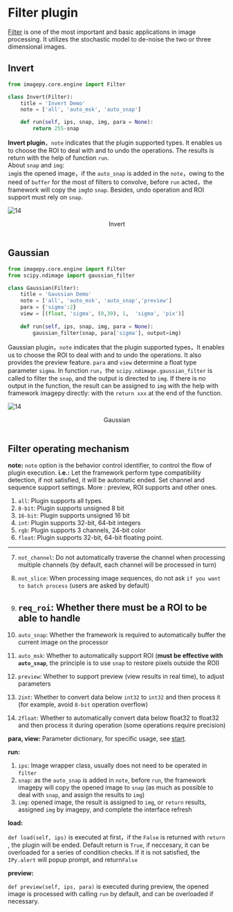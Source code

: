 # Filter plugin
[Filter](https://en.wikipedia.org/wiki/Filtering_problem_(stochastic_processes)) is one of the most important and basic applications in image processing. It utilizes the stochastic model to de-noise the two or three dimensional images.

## Invert

```python
from imagepy.core.engine import Filter

class Invert(Filter):
    title = 'Invert Demo'
    note = ['all', 'auto_msk', 'auto_snap']

    def run(self, ips, snap, img, para = None): 
        return 255-snap
```

**Invert plugin**，`note` indicates that the plugin supported types. It enables us to choose the ROI to deal with and to undo the operations. The results is return with the help of function `run`.</br>
About `snap` and `img`: </br>
`img`is the opened image，if the `auto_snap` is  added in the `note`，owing to the need of `buffer` for the most of filters to convolve, before `run` acted，the framework will  copy the `img`to `snap`.  Besides, undo operation and ROI support must rely on `snap`.

![14](http://idoc.imagepy.org/demoplugin/13.png)

<div align=center>Invert</div><br>



## Gaussian

```python
from imagepy.core.engine import Filter
from scipy.ndimage import gaussian_filter

class Gaussian(Filter):
    title = 'Gaussian Demo'
    note = ['all', 'auto_msk', 'auto_snap','preview']
    para = {'sigma':2}
    view = [(float, 'sigma', (0,30), 1,  'sigma', 'pix')]
    
    def run(self, ips, snap, img, para = None):
        gaussian_filter(snap, para['sigma'], output=img)
```

Gaussian plugin，`note` indicates that the plugin supported types，It enables us to choose the ROI to deal with and to undo the operations. It also provides the preview feature. `para` and `view` determine a float type  parameter `sigma`. In function `run`，the `scipy.ndimage.gaussian_filter` is called to filter the `snap`, and the output is directed to `img`. If there is no output in the function, the result can be assigned to `img` with the help with framework imagepy directly: with the `return xxx` at the end of the function.


![14](http://idoc.imagepy.org/demoplugin/14.png)

<div align=center>Gaussian</div><br>



## Filter operating mechanism

**note:** 
`note` option is the behavior control identifier, to control the flow of plugin execution. 
**i.e.:** Let the framework perform type compatibility detection, if not satisfied, it will be automatic ended. Set channel and sequence support settings. More : preview, ROI supports and other ones.

1. `all`: Plugin supports all types.
2. `8-bit`: Plugin supports unsigned 8 bit
3. `16-bit`: Plugin supports unsigned 16 bit
4. `int`: Plugin supports 32-bit, 64-bit integers
5. `rgb`: Plugin supports 3 channels, 24-bit color
6. `float`: Plugin supports 32-bit, 64-bit floating point.
 ------

7. `not_channel`: Do not automatically traverse the channel when processing multiple channels (by default, each channel will be processed in turn)

8. `not_slice`: When processing image sequences, do not ask `if you want to batch process` (users are asked by default)

9. `req_roi`: Whether there must be a ROI to be able to handle
   ---

10. `auto_snap`: Whether the framework is required to automatically buffer the current image on the processor

11. `auto_msk`: Whether to automatically support ROI (**must be effective with `auto_snap`**, the principle is to use `snap` to restore pixels outside the ROI)
12. `preview`: Whether to support preview (view results in real time), to adjust parameters
13. `2int`: Whether to convert data below `int32` to `int32` and then process it (for example, avoid `8-bit` operation overflow)

14. `2float`: Whether to automatically convert data below float32 to float32 and then process it during operation (some operations require precision)

**para, view:** Parameter dictionary, for specific usage, see [start](doc/start.md).

**run:** 

1. `ips`: Image wrapper class, usually does not need to be operated in `filter` 
2. `snap`: as the `auto_snap` is added in `note`, before `run`, the framework imagepy will copy the opened image to `snap` (as much as possible to deal with `snap`, and assign the results to `img`)
3. `img`: opened image, the result is assigned to `img`, or `return` results, assigned `img` by imagepy, and complete the interface refresh

**load:** 

`def load(self, ips)` is executed at first，if the `False` is returned with `return` , the plugin will be ended. Default return is `True`, if neccesary, it can be overloaded for a series of condition checks. If it is not satisfied, the `IPy.alert` will popup prompt, and return`False` 

**preview:**

`def preview(self, ips, para)` is executed during preview, the opened image is processed with calling `run` by default, and can be overloaded if necessary.